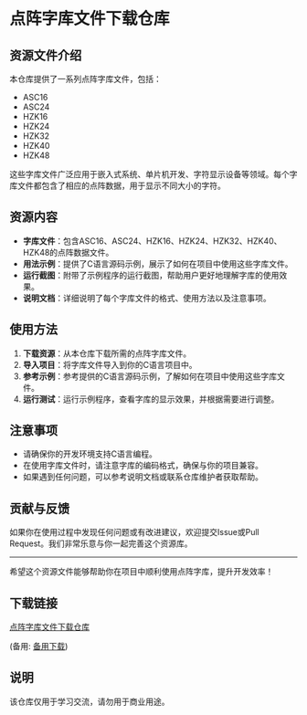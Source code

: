 # 点阵字库文件下载仓库

## 资源文件介绍

本仓库提供了一系列点阵字库文件，包括：

- ASC16
- ASC24
- HZK16
- HZK24
- HZK32
- HZK40
- HZK48

这些字库文件广泛应用于嵌入式系统、单片机开发、字符显示设备等领域。每个字库文件都包含了相应的点阵数据，用于显示不同大小的字符。

## 资源内容

- **字库文件**：包含ASC16、ASC24、HZK16、HZK24、HZK32、HZK40、HZK48的点阵数据文件。
- **用法示例**：提供了C语言源码示例，展示了如何在项目中使用这些字库文件。
- **运行截图**：附带了示例程序的运行截图，帮助用户更好地理解字库的使用效果。
- **说明文档**：详细说明了每个字库文件的格式、使用方法以及注意事项。

## 使用方法

1. **下载资源**：从本仓库下载所需的点阵字库文件。
2. **导入项目**：将字库文件导入到你的C语言项目中。
3. **参考示例**：参考提供的C语言源码示例，了解如何在项目中使用这些字库文件。
4. **运行测试**：运行示例程序，查看字库的显示效果，并根据需要进行调整。

## 注意事项

- 请确保你的开发环境支持C语言编程。
- 在使用字库文件时，请注意字库的编码格式，确保与你的项目兼容。
- 如果遇到任何问题，可以参考说明文档或联系仓库维护者获取帮助。

## 贡献与反馈

如果你在使用过程中发现任何问题或有改进建议，欢迎提交Issue或Pull Request。我们非常乐意与你一起完善这个资源库。

---

希望这个资源文件能够帮助你在项目中顺利使用点阵字库，提升开发效率！

## 下载链接
[点阵字库文件下载仓库](https://pan.quark.cn/s/fd4330e8662f) 

(备用: [备用下载](https://pan.baidu.com/s/1T3POhIAUoiGNcjLORLYCQA?pwd=1234))

## 说明

该仓库仅用于学习交流，请勿用于商业用途。
